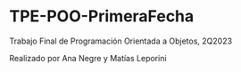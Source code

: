 # TPE-POO-PrimeraFecha

Trabajo Final de Programación Orientada a Objetos, 2Q2023

Realizado por Ana Negre y Matías Leporini
